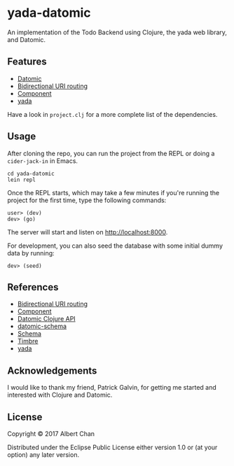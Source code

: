 # yada-datomic

An implementation of the Todo Backend using Clojure, the yada web library, and
Datomic.

## Features

- [Datomic](http://www.datomic.com/)
- [Bidirectional URI routing](https://github.com/juxt/bidi)
- [Component](https://github.com/stuartsierra/component)
- [yada](https://github.com/juxt/yada)

Have a look in `project.clj` for a more complete list of the dependencies.

## Usage

After cloning the repo, you can run the project from the REPL or doing a
`cider-jack-in` in Emacs.

```
cd yada-datomic
lein repl
```

Once the REPL starts, which may take a few minutes if you're running the project
for the first time, type the following commands:

```
user> (dev)
dev> (go)
```

The server will start and listen on [http://localhost:8000](http://localhost:8000).

For development, you can also seed the database with some initial dummy data by
running:

```
dev> (seed)
```

## References

- [Bidirectional URI routing](https://github.com/juxt/bidi)
- [Component](https://github.com/stuartsierra/component)
- [Datomic Clojure API](http://docs.datomic.com/clojure/)
- [datomic-schema](https://github.com/Yuppiechef/datomic-schema)
- [Schema](https://github.com/plumatic/schema)
- [Timbre](https://github.com/ptaoussanis/timbre)
- [yada](https://github.com/juxt/yada)

## Acknowledgements

I would like to thank my friend, Patrick Galvin, for getting me started and
interested with Clojure and Datomic.

## License

Copyright © 2017 Albert Chan

Distributed under the Eclipse Public License either version 1.0 or (at
your option) any later version.

